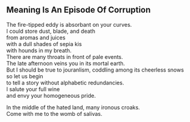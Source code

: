 Meaning Is An Episode Of Corruption
-----------------------------------
The fire-tipped eddy is absorbant on your curves.  
I could store dust, blade, and death  
from aromas and juices  
with a dull shades of sepia kis  
with hounds in my breath.  
There are many throats in front of pale events.  
The late afternoon veins you in its mortal earth.  
But I should be true to jouranlism, coddling among its cheerless snows  
so let us begin  
to tell a story without alphabetic redundancies.  
I salute your full wine  
and envy your homogeneous pride.  
  
In the middle of the hated land, many ironous croaks.  
Come with me to the womb of salivas.  
